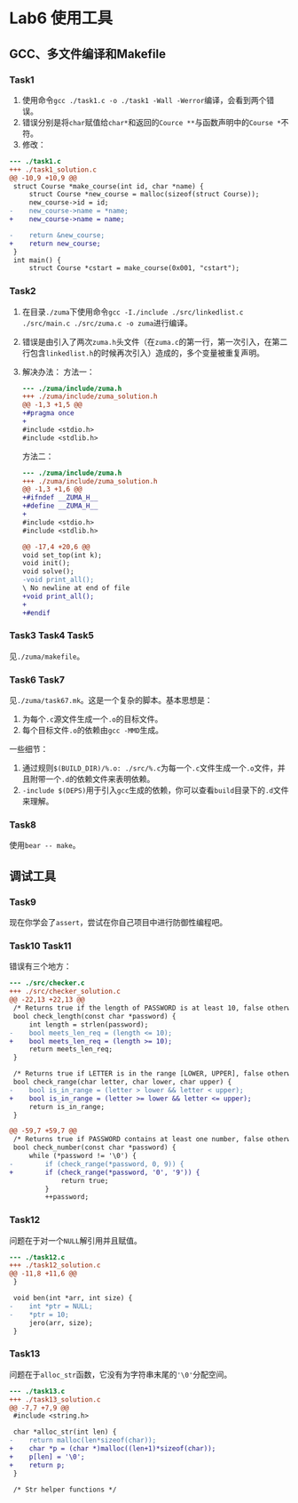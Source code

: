 # Lab6 使用工具

## GCC、多文件编译和Makefile

### Task1

1. 使用命令`gcc ./task1.c -o ./task1 -Wall -Werror`编译，会看到两个错误。
2. 错误分别是将`char`赋值给`char*`和返回的`Cource **`与函数声明中的`Course *`不符。
3. 修改：

```patch
--- ./task1.c
+++ ./task1_solution.c
@@ -10,9 +10,9 @@
 struct Course *make_course(int id, char *name) {
     struct Course *new_course = malloc(sizeof(struct Course));
     new_course->id = id;
-    new_course->name = *name;
+    new_course->name = name;

-    return &new_course;
+    return new_course;
 }
 int main() {
     struct Course *cstart = make_course(0x001, "cstart");
```

### Task2

1. 在目录`./zuma`下使用命令`gcc -I./include ./src/linkedlist.c ./src/main.c ./src/zuma.c -o zuma`进行编译。
2. 错误是由引入了两次`zuma.h`头文件（在`zuma.c`的第一行，第一次引入，在第二行包含`linkedlist.h`的时候再次引入）造成的，多个变量被重复声明。
3. 解决办法：
    方法一：

    ```patch
    --- ./zuma/include/zuma.h
    +++ ./zuma/include/zuma_solution.h
    @@ -1,3 +1,5 @@
    +#pragma once
    +
    #include <stdio.h>
    #include <stdlib.h>
    ```

    方法二：

    ```patch
    --- ./zuma/include/zuma.h
    +++ ./zuma/include/zuma_solution.h
    @@ -1,3 +1,6 @@
    +#ifndef __ZUMA_H__
    +#define __ZUMA_H__
    +
    #include <stdio.h>
    #include <stdlib.h>

    @@ -17,4 +20,6 @@
    void set_top(int k);
    void init();
    void solve();
    -void print_all();
    \ No newline at end of file
    +void print_all();
    +
    +#endif
    ```

### Task3 Task4 Task5

见`./zuma/makefile`。

### Task6 Task7

见`./zuma/task67.mk`。这是一个复杂的脚本。基本思想是：

1. 为每个`.c`源文件生成一个`.o`的目标文件。
2. 每个目标文件`.o`的依赖由`gcc -MMD`生成。

一些细节：

1. 通过规则`$(BUILD_DIR)/%.o: ./src/%.c`为每一个`.c`文件生成一个`.o`文件，并且附带一个`.d`的依赖文件来表明依赖。
2. `-include $(DEPS)`用于引入`gcc`生成的依赖，你可以查看`build`目录下的`.d`文件来理解。

### Task8

使用`bear -- make`。

## 调试工具

### Task9

现在你学会了`assert`，尝试在你自己项目中进行防御性编程吧。

### Task10 Task11

错误有三个地方：

```patch
--- ./src/checker.c
+++ ./src/checker_solution.c
@@ -22,13 +22,13 @@
 /* Returns true if the length of PASSWORD is at least 10, false otherwise */
 bool check_length(const char *password) {
     int length = strlen(password);
-    bool meets_len_req = (length <= 10);
+    bool meets_len_req = (length >= 10);
     return meets_len_req;
 }

 /* Returns true if LETTER is in the range [LOWER, UPPER], false otherwise */
 bool check_range(char letter, char lower, char upper) {
-    bool is_in_range = (letter > lower && letter < upper);
+    bool is_in_range = (letter >= lower && letter <= upper);
     return is_in_range;
 }

@@ -59,7 +59,7 @@
 /* Returns true if PASSWORD contains at least one number, false otherwise */
 bool check_number(const char *password) {
     while (*password != '\0') {
-        if (check_range(*password, 0, 9)) {
+        if (check_range(*password, '0', '9')) {
             return true;
         }
         ++password;
```

### Task12

问题在于对一个`NULL`解引用并且赋值。

```patch
--- ./task12.c
+++ ./task12_solution.c
@@ -11,8 +11,6 @@
 }

 void ben(int *arr, int size) {
-    int *ptr = NULL;
-    *ptr = 10;
     jero(arr, size);
 }
```

### Task13

问题在于`alloc_str`函数，它没有为字符串末尾的`'\0'`分配空间。

```patch
--- ./task13.c
+++ ./task13_solution.c
@@ -7,7 +7,9 @@
 #include <string.h>

 char *alloc_str(int len) {
-    return malloc(len*sizeof(char));
+    char *p = (char *)malloc((len+1)*sizeof(char));
+    p[len] = '\0';
+    return p;
 }

 /* Str helper functions */
```
